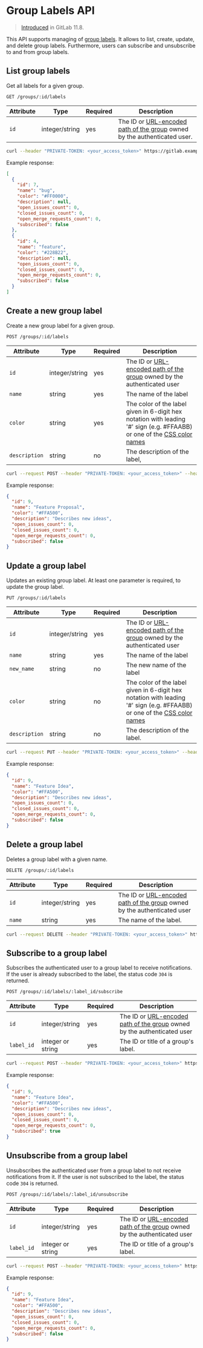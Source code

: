 # Group Labels API

> [Introduced](https://gitlab.com/gitlab-org/gitlab-ce/merge_requests/21368) in GitLab 11.8.

This API supports managing of [group labels](../user/project/labels.md#project-labels-and-group-labels). It allows to list, create, update, and delete group labels. Furthermore, users can subscribe and unsubscribe to and from group labels.

## List group labels

Get all labels for a given group.

```
GET /groups/:id/labels
```

| Attribute | Type | Required | Description |
| --------- | ---- | -------- | ----------- |
| `id` | integer/string | yes | The ID or [URL-encoded path of the group](README.md#namespaced-path-encoding) owned by the authenticated user. |

```bash
curl --header "PRIVATE-TOKEN: <your_access_token>" https://gitlab.example.com/api/v4/groups/5/labels
```

Example response:

```json
[
  {
    "id": 7,
    "name": "bug",
    "color": "#FF0000",
    "description": null,
    "open_issues_count": 0,
    "closed_issues_count": 0,
    "open_merge_requests_count": 0,
    "subscribed": false
  },
  {
    "id": 4,
    "name": "feature",
    "color": "#228B22",
    "description": null,
    "open_issues_count": 0,
    "closed_issues_count": 0,
    "open_merge_requests_count": 0,
    "subscribed": false
  }
]
```

## Create a new group label

Create a new group label for a given group.

```
POST /groups/:id/labels
```

| Attribute     | Type    | Required | Description                  |
| ------------- | ------- | -------- | ---------------------------- |
| `id` | integer/string | yes | The ID or [URL-encoded path of the group](README.md#namespaced-path-encoding) owned by the authenticated user |
| `name`        | string  | yes      | The name of the label        |
| `color`       | string  | yes      | The color of the label given in 6-digit hex notation with leading '#' sign (e.g. #FFAABB) or one of the [CSS color names](https://developer.mozilla.org/en-US/docs/Web/CSS/color_value#Color_keywords) |
| `description` | string  | no       | The description of the label, |

```bash
curl --request POST --header "PRIVATE-TOKEN: <your_access_token>" --header "Content-Type: application/json" --data '{"name": "Feature Proposal", "color": "#FFA500", "description": "Describes new ideas" }' https://gitlab.example.com/api/v4/groups/5/labels
```

Example response:

```json
{
  "id": 9,
  "name": "Feature Proposal",
  "color": "#FFA500",
  "description": "Describes new ideas",
  "open_issues_count": 0,
  "closed_issues_count": 0,
  "open_merge_requests_count": 0,
  "subscribed": false
}
```

## Update a group label

Updates an existing group label. At least one parameter is required, to update the group label.

```
PUT /groups/:id/labels
```

| Attribute     | Type    | Required | Description                  |
| ------------- | ------- | -------- | ---------------------------- |
| `id` | integer/string | yes | The ID or [URL-encoded path of the group](README.md#namespaced-path-encoding) owned by the authenticated user |
| `name`        | string  | yes      | The name of the label        |
| `new_name`    | string  | no      | The new name of the label        |
| `color`       | string  | no      | The color of the label given in 6-digit hex notation with leading '#' sign (e.g. #FFAABB) or one of the [CSS color names](https://developer.mozilla.org/en-US/docs/Web/CSS/color_value#Color_keywords) |
| `description` | string  | no       | The description of the label. |

```bash
curl --request PUT --header "PRIVATE-TOKEN: <your_access_token>" --header "Content-Type: application/json" --data '{"name": "Feature Proposal", "new_name": "Feature Idea" }' https://gitlab.example.com/api/v4/groups/5/labels
```

Example response:

```json
{
  "id": 9,
  "name": "Feature Idea",
  "color": "#FFA500",
  "description": "Describes new ideas",
  "open_issues_count": 0,
  "closed_issues_count": 0,
  "open_merge_requests_count": 0,
  "subscribed": false
}
```

## Delete a group label

Deletes a group label with a given name.

```
DELETE /groups/:id/labels
```

| Attribute | Type    | Required | Description           |
| --------- | ------- | -------- | --------------------- |
| `id`      | integer/string    | yes      | The ID or [URL-encoded path of the group](README.md#namespaced-path-encoding) owned by the authenticated user |
| `name`    | string  | yes      | The name of the label. |

```bash
curl --request DELETE --header "PRIVATE-TOKEN: <your_access_token>" https://gitlab.example.com/api/v4/groups/5/labels?name=bug
```

## Subscribe to a group label

Subscribes the authenticated user to a group label to receive notifications. If
the user is already subscribed to the label, the status code `304` is returned.

```
POST /groups/:id/labels/:label_id/subscribe
```

| Attribute  | Type              | Required | Description                          |
| ---------- | ----------------- | -------- | ------------------------------------ |
| `id`      | integer/string    | yes      | The ID or [URL-encoded path of the group](README.md#namespaced-path-encoding) owned by the authenticated user |
| `label_id` | integer or string | yes      | The ID or title of a group's label. |

```bash
curl --request POST --header "PRIVATE-TOKEN: <your_access_token>" https://gitlab.example.com/api/v4/groups/5/labels/9/subscribe
```

Example response:

```json
{
  "id": 9,
  "name": "Feature Idea",
  "color": "#FFA500",
  "description": "Describes new ideas",
  "open_issues_count": 0,
  "closed_issues_count": 0,
  "open_merge_requests_count": 0,
  "subscribed": true
}
```

## Unsubscribe from a group label

Unsubscribes the authenticated user from a group label to not receive
notifications from it. If the user is not subscribed to the label, the status
code `304` is returned.

```
POST /groups/:id/labels/:label_id/unsubscribe
```

| Attribute  | Type              | Required | Description                          |
| ---------- | ----------------- | -------- | ------------------------------------ |
| `id`      | integer/string    | yes      | The ID or [URL-encoded path of the group](README.md#namespaced-path-encoding) owned by the authenticated user |
| `label_id` | integer or string | yes      | The ID or title of a group's label. |

```bash
curl --request POST --header "PRIVATE-TOKEN: <your_access_token>" https://gitlab.example.com/api/v4/groups/5/labels/9/unsubscribe
```

Example response:

```json
{
  "id": 9,
  "name": "Feature Idea",
  "color": "#FFA500",
  "description": "Describes new ideas",
  "open_issues_count": 0,
  "closed_issues_count": 0,
  "open_merge_requests_count": 0,
  "subscribed": false
}
```
